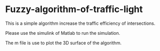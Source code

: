 # Fuzzy-algorithm-of-traffic-light
This is a simple algorithm increase the traffic efficiency of intersections.

Please use the simulink of Matlab to run the simulation.

The m file is use to plot the 3D surface of the algorithm.
